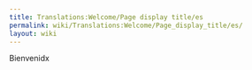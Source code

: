 ```yaml
---
title: Translations:Welcome/Page display title/es
permalink: wiki/Translations:Welcome/Page_display_title/es/
layout: wiki
---
```


Bienvenidx
